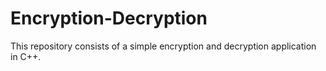 # Encryption-Decryption
This repository consists of a simple encryption and decryption application in C++.
